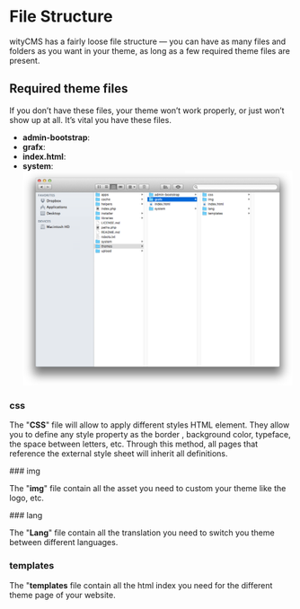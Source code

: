 # File Structure

wityCMS has a fairly loose file structure — you can have as many files and folders as you want in your theme, as long as a few required theme files are present.

## Required theme files
If you don’t have these files, your theme won’t work properly, or just won’t show up at all. It’s vital you have these files.

* **admin-bootstrap**:
* **grafx**:
* **index.html**:
* **system**:
![](02-witycms-folders-theme.png)
### css

The "**CSS**" file will allow to apply different styles HTML element.
They allow you to define any style property as the border , background color, typeface, the space between letters, etc.
Through this method, all pages that reference the external style sheet will inherit all definitions.

### img 

The "**img**" file contain all the asset  you need to custom your theme like the logo, etc. 

### lang 

The "**Lang**" file contain all the translation you need to switch you theme between different languages. 

### templates

The "**templates** file contain all the html index you need for the different theme page of your website. 

